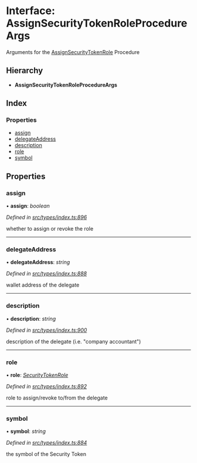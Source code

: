 # Interface: AssignSecurityTokenRoleProcedureArgs

Arguments for the [AssignSecurityTokenRole](../enums/_types_index_.proceduretype.md#assignsecuritytokenrole) Procedure

## Hierarchy

* **AssignSecurityTokenRoleProcedureArgs**

## Index

### Properties

* [assign](_types_index_.assignsecuritytokenroleprocedureargs.md#assign)
* [delegateAddress](_types_index_.assignsecuritytokenroleprocedureargs.md#delegateaddress)
* [description](_types_index_.assignsecuritytokenroleprocedureargs.md#description)
* [role](_types_index_.assignsecuritytokenroleprocedureargs.md#role)
* [symbol](_types_index_.assignsecuritytokenroleprocedureargs.md#symbol)

## Properties

###  assign

• **assign**: *boolean*

*Defined in [src/types/index.ts:896](https://github.com/PolymathNetwork/polymath-sdk/blob/e8bbc1e/src/types/index.ts#L896)*

whether to assign or revoke the role

___

###  delegateAddress

• **delegateAddress**: *string*

*Defined in [src/types/index.ts:888](https://github.com/PolymathNetwork/polymath-sdk/blob/e8bbc1e/src/types/index.ts#L888)*

wallet address of the delegate

___

###  description

• **description**: *string*

*Defined in [src/types/index.ts:900](https://github.com/PolymathNetwork/polymath-sdk/blob/e8bbc1e/src/types/index.ts#L900)*

description of the delegate (i.e. "company accountant")

___

###  role

• **role**: *[SecurityTokenRole](../enums/_types_index_.securitytokenrole.md)*

*Defined in [src/types/index.ts:892](https://github.com/PolymathNetwork/polymath-sdk/blob/e8bbc1e/src/types/index.ts#L892)*

role to assign/revoke to/from the delegate

___

###  symbol

• **symbol**: *string*

*Defined in [src/types/index.ts:884](https://github.com/PolymathNetwork/polymath-sdk/blob/e8bbc1e/src/types/index.ts#L884)*

the symbol of the Security Token
